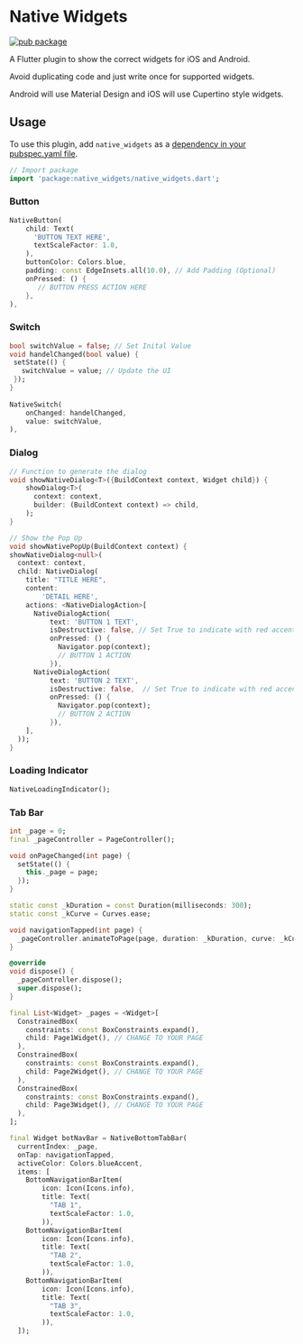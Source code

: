# Native Widgets
[![pub package](https://img.shields.io/pub/v/native_widgets.svg)](https://pub.dartlang.org/packages/native_widgets)

A Flutter plugin to show the correct widgets for iOS and Android. 

Avoid duplicating code and just write once for supported widgets. 

Android will use Material Design and iOS will use Cupertino style widgets.

## Usage

To use this plugin, add `native_widgets` as a [dependency in your pubspec.yaml file](https://flutter.io/platform-plugins/).

``` dart
// Import package
import 'package:native_widgets/native_widgets.dart';
```

### Button

``` dart
NativeButton(
    child: Text(
      'BUTTON TEXT HERE',
      textScaleFactor: 1.0,
    ),
    buttonColor: Colors.blue,
    padding: const EdgeInsets.all(10.0), // Add Padding (Optional)
    onPressed: () {
       // BUTTON PRESS ACTION HERE
    },
),
```

### Switch

``` dart
bool switchValue = false; // Set Inital Value
void handelChanged(bool value) {
 setState(() {
   switchValue = value; // Update the UI
 });
}
  
NativeSwitch(
    onChanged: handelChanged,
    value: switchValue,
),
```

### Dialog

``` dart
// Function to generate the dialog
void showNativeDialog<T>({BuildContext context, Widget child}) {
    showDialog<T>(
      context: context,
      builder: (BuildContext context) => child,
    );
}

// Show the Pop Up
void showNativePopUp(BuildContext context) {
showNativeDialog<null>(
  context: context,
  child: NativeDialog(
    title: "TITLE HERE",
    content:
        'DETAIL HERE',
    actions: <NativeDialogAction>[
      NativeDialogAction(
          text: 'BUTTON 1 TEXT',
          isDestructive: false, // Set True to indicate with red accent
          onPressed: () {
            Navigator.pop(context);
            // BUTTON 1 ACTION
          }),
      NativeDialogAction(
          text: 'BUTTON 2 TEXT',
          isDestructive: false,  // Set True to indicate with red accent
          onPressed: () {
            Navigator.pop(context);
            // BUTTON 2 ACTION
          }),
    ],
  ));
}
```

### Loading Indicator

``` dart
NativeLoadingIndicator();
```

### Tab Bar

``` dart
int _page = 0;
final _pageController = PageController();

void onPageChanged(int page) {
  setState(() {
    this._page = page;
  });
}

static const _kDuration = const Duration(milliseconds: 300);
static const _kCurve = Curves.ease;

void navigationTapped(int page) {
  _pageController.animateToPage(page, duration: _kDuration, curve: _kCurve);
}

@override
void dispose() {
  _pageController.dispose();
  super.dispose();
}

final List<Widget> _pages = <Widget>[
  ConstrainedBox(
    constraints: const BoxConstraints.expand(),
    child: Page1Widget(), // CHANGE TO YOUR PAGE
  ),
  ConstrainedBox(
    constraints: const BoxConstraints.expand(),
    child: Page2Widget(), // CHANGE TO YOUR PAGE
  ),
  ConstrainedBox(
    constraints: const BoxConstraints.expand(),
    child: Page3Widget(), // CHANGE TO YOUR PAGE
  ),
];

final Widget botNavBar = NativeBottomTabBar(
  currentIndex: _page,
  onTap: navigationTapped,
  activeColor: Colors.blueAccent,
  items: [
    BottomNavigationBarItem(
        icon: Icon(Icons.info),
        title: Text(
          "TAB 1",
          textScaleFactor: 1.0,
        )),
    BottomNavigationBarItem(
        icon: Icon(Icons.info),
        title: Text(
          "TAB 2",
          textScaleFactor: 1.0,
        )),
    BottomNavigationBarItem(
        icon: Icon(Icons.info),
        title: Text(
          "TAB 3",
          textScaleFactor: 1.0,
        )),
  ]);
```
